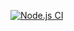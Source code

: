 [![Node.js CI](https://github.com/YakubT/cypress/actions/workflows/main.yml/badge.svg)](https://github.com/YakubT/cypress/actions/workflows/main.yml)
